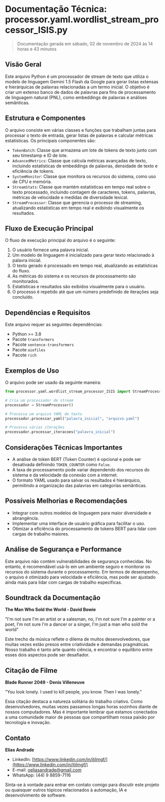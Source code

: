 # Documentação Técnica: processor.yaml.wordlist_stream_processor_ISIS.py

> Documentação gerada em sábado, 02 de novembro de 2024 às 14 horas e 43 minutos

## Visão Geral

Este arquivo Python é um processador de stream de texto que utiliza o modelo de linguagem Gemini 1.5 Flash da Google para gerar listas extensas e hierárquicas de palavras relacionadas a um termo inicial. O objetivo é criar um extenso banco de dados de palavras para fins de processamento de linguagem natural (PNL), como embeddings de palavras e análises semânticas.

## Estrutura e Componentes

O arquivo consiste em várias classes e funções que trabalham juntas para processar o texto de entrada, gerar listas de palavras e calcular métricas estatísticas. Os principais componentes são:

- `TokenBatch`: Classe que armazena um lote de tokens de texto junto com seu timestamp e ID de lote.
- `AdvancedMetrics`: Classe que calcula métricas avançadas de texto, incluindo estatísticas de embeddings de palavras, densidade de texto e eficiência de tokens.
- `SystemMonitor`: Classe que monitora os recursos do sistema, como uso de CPU e memória.
- `StreamStats`: Classe que mantém estatísticas em tempo real sobre o texto processado, incluindo contagem de caracteres, tokens, palavras, métricas de velocidade e medidas de diversidade lexical.
- `StreamProcessor`: Classe que gerencia o processo de streaming, atualizando estatísticas em tempo real e exibindo visualmente os resultados.

## Fluxo de Execução Principal

O fluxo de execução principal do arquivo é o seguinte:

1. O usuário fornece uma palavra inicial.
2. Um modelo de linguagem é inicializado para gerar texto relacionado à palavra inicial.
3. O texto gerado é processado em tempo real, atualizando as estatísticas do fluxo.
4. As métricas do sistema e os recursos de processamento são monitorados.
5. Estatísticas e resultados são exibidos visualmente para o usuário.
6. O processo é repetido até que um número predefinido de iterações seja concluído.

## Dependências e Requisitos

Este arquivo requer as seguintes dependências:

- Python >= 3.8
- Pacote `transformers`
- Pacote `sentence-transformers`
- Pacote `aiofiles`
- Pacote `rich`

## Exemplos de Uso

O arquivo pode ser usado da seguinte maneira:

```python
from processor.yaml.wordlist_stream_processor_ISIS import StreamProcessor

# Cria um processador de stream
processador = StreamProcessor()

# Processa um arquivo YAML de texto
processador.processar_yaml("palavra_inicial", "arquivo.yaml")

# Processa várias iterações
processador.processar_iteracoes("palavra_inicial")
```

## Considerações Técnicas Importantes

- A análise de token BERT (Token Counter) é opcional e pode ser desativada definindo `TOKEN_COUNTER` como `False`.
- A taxa de processamento pode variar dependendo dos recursos do sistema e da velocidade da conexão com a internet.
- O formato YAML usado para salvar os resultados é hierárquico, permitindo a organização das palavras em categorias semânticas.

## Possíveis Melhorias e Recomendações

- Integrar com outros modelos de linguagem para maior diversidade e abrangência.
- Implementar uma interface de usuário gráfica para facilitar o uso.
- Otimizar a eficiência do processamento de tokens BERT para lidar com cargas de trabalho maiores.

## Análise de Segurança e Performance

Este arquivo não contém vulnerabilidades de segurança conhecidas. No entanto, é recomendável usá-lo em um ambiente seguro e monitorar os recursos do sistema durante o processamento. Em termos de desempenho, o arquivo é otimizado para velocidade e eficiência, mas pode ser ajustado ainda mais para lidar com cargas de trabalho específicas.

## Soundtrack da Documentação

**The Man Who Sold the World - David Bowie**

"I'm not sure I'm an artist or a salesman, no, I'm not sure I'm a painter or a poet, I'm not sure I'm a dancer or a singer, I'm just a man who sold the world"

Este trecho da música reflete o dilema de muitos desenvolvedores, que muitas vezes estão presos entre criatividade e demandas pragmáticas. Nosso trabalho é tanto arte quanto ciência, e encontrar o equilíbrio entre esses dois aspectos pode ser desafiador.

## Citação de Filme

**Blade Runner 2049 - Denis Villeneuve**

"You look lonely. I used to kill people, you know. Then I was lonely."

Essa citação destaca a natureza solitária do trabalho criativo. Como desenvolvedores, muitas vezes passamos longas horas sozinhos diante de nossos computadores. Mas é importante lembrar que estamos conectados a uma comunidade maior de pessoas que compartilham nossa paixão por tecnologia e inovação.

## Contato

**Elias Andrade**

- LinkedIn: [https://www.linkedin.com/in/itilmgf/](https://www.linkedin.com/in/itilmgf/)
- E-mail: oeliasandrade@gmail.com
- WhatsApp: (44) 9 8859-7116

Sinta-se à vontade para entrar em contato comigo para discutir este projeto ou quaisquer outros tópicos relacionados à automação, IA e desenvolvimento de software.